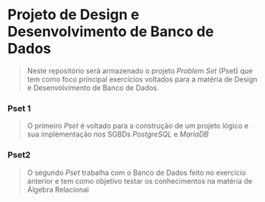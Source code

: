# Projeto de Design e Desenvolvimento de Banco de Dados
> Neste repositório será armazenado o projeto _Problem Set_ (Pset) que tem como foco principal exercícios voltados para a matéria de Design e Desenvolvimento de Banco de Dados.


### Pset 1
> O primeiro _Pset_ é voltado para a construção de um projeto lógico e sua implementação nos SGBDs _PostgreSQL_ e _MariaDB_


### Pset2
> O segundo _Pset_ trabalha com o Banco de Dados feito no exercício anterior e tem como objetivo testar os conhecimentos na matéria de Álgebra Relacional
